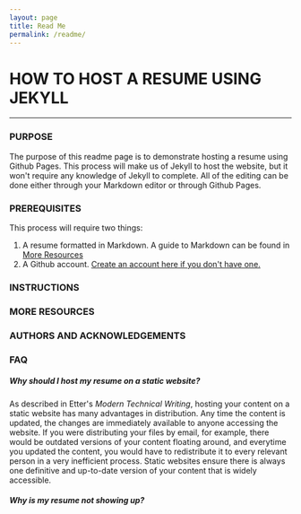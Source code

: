 ```yaml
---
layout: page
title: Read Me
permalink: /readme/
---
```


# HOW TO HOST A RESUME USING JEKYLL
---
### PURPOSE
The purpose of this readme page is to demonstrate hosting a resume using Github Pages. This process will make us of Jekyll to host the website, but it won't require any knowledge of Jekyll to complete. All of the editing can be done either through your Markdown editor or through Github Pages.

### PREREQUISITES
This process will require two things:
1. A resume formatted in Markdown. A guide to Markdown can be found in [More Resources](https://github.com/zander-apalit/zander-apalit.github.io/blob/master/readme.md#more-resources)
2. A Github account. [Create an account here if you don't have one.](https://github.com/)

### INSTRUCTIONS

### MORE RESOURCES

### AUTHORS AND ACKNOWLEDGEMENTS

### FAQ

##### Why should I host my resume on a static website?
As described in Etter's _Modern Technical Writing_, hosting your content on a static website has many advantages in distribution. Any time the content is updated, the changes are immediately available to anyone accessing the website. If you were distributing your files by email, for example, there would be outdated versions of your content floating around, and everytime you updated the content, you would have to redistribute it to every relevant person in a very inefficient process. Static websites ensure there is always one definitive and up-to-date version of your content that is widely accessible.

##### Why is my resume not showing up?
